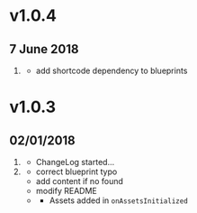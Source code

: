 # v1.0.4
## 7 June 2018
1. [](#update)
    * add shortcode dependency to blueprints

# v1.0.3
##  02/01/2018

1. [](#new)
    * ChangeLog started...
2. [](#update)
    * correct blueprint typo
    * add content if no <table> found
    * modify README
3. [](#hotfix)
    * Assets added in `onAssetsInitialized`
